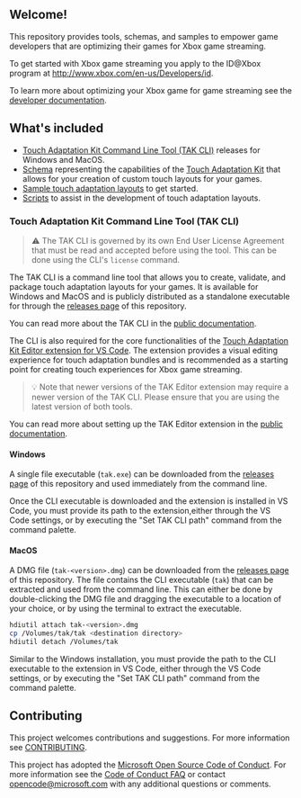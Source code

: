 ## Welcome!

This repository provides tools, schemas, and samples to empower game developers that are optimizing their games for Xbox game streaming.

To get started with Xbox game streaming you apply to the ID@Xbox program at http://www.xbox.com/en-us/Developers/id.

To learn more about optimizing your Xbox game for game streaming see the [developer documentation](https://docs.microsoft.com/en-us/gaming/game-streaming/).

## What's included

- [Touch Adaptation Kit Command Line Tool (TAK CLI)](https://github.com/microsoft/xbox-game-streaming-tools/releases) releases for Windows and MacOS.
- [Schema](./touch-adaptation-kit/schemas) representing the capabilities of the [Touch Adaptation Kit](https://docs.microsoft.com/en-us/gaming/game-streaming/ux/touch-adaptation-kit/) that allows for your creation of custom touch layouts for your games.
- [Sample touch adaptation layouts](./touch-adaptation-kit/touch-adaptation-bundles) to get started.
- [Scripts](./touch-adaptation-kit/scripts) to assist in the development of touch adaptation layouts.

### Touch Adaptation Kit Command Line Tool (TAK CLI)

> ⚠️ The TAK CLI is governed by its own End User License Agreement that must be read and accepted before using the tool. This can be done using the CLI's `license` command.

The TAK CLI is a command line tool that allows you to create, validate, and package touch adaptation layouts for your games. It is available for Windows and MacOS and is publicly distributed as a standalone executable for through the [releases page](https://github.com/microsoft/xbox-game-streaming-tools/releases) of this repository.

You can read more about the TAK CLI in the [public documentation](https://aka.ms/game-streaming-touch-tak-cli).

The CLI is also required for the core functionalities of the [Touch Adaptation Kit Editor extension for VS Code](https://aka.ms/get-takeditor). The extension provides a visual editing experience for touch adaptation bundles and is recommended as a starting point for creating touch experiences for Xbox game streaming.

> 💡 Note that newer versions of the TAK Editor extension may require a newer version of the TAK CLI. Please ensure that you are using the latest version of both tools.

You can read more about setting up the TAK Editor extension in the [public documentation](https://aka.ms/takeditor-docs).

#### Windows

A single file executable (`tak.exe`) can be downloaded from the [releases page](https://github.com/microsoft/xbox-game-streaming-tools/releases) of this repository and used immediately from the command line.

Once the CLI executable is downloaded and the extension is installed in VS Code, you must provide its path to the extension,either through the VS Code settings, or by executing the "Set TAK CLI path" command from the command palette.

#### MacOS

A DMG file (`tak-<version>.dmg`) can be downloaded from the [releases page](https://github.com/microsoft/xbox-game-streaming-tools/releases) of this repository. The file contains the CLI executable (`tak`) that can be extracted and used from the command line. This can either be done by double-clicking the DMG file and dragging the executable to a location of your choice, or by using the terminal to extract the executable.

```bash
hdiutil attach tak-<version>.dmg
cp /Volumes/tak/tak <destination directory>
hdiutil detach /Volumes/tak
```

Similar to the Windows installation, you must provide the path to the CLI executable to the extension in VS Code, either through the VS Code settings, or by executing the "Set TAK CLI path" command from the command palette.

## Contributing

This project welcomes contributions and suggestions. For more information see [CONTRIBUTING](CONTRIBUTING.md).

This project has adopted the [Microsoft Open Source Code of Conduct](https://opensource.microsoft.com/codeofconduct/). For more information see the [Code of Conduct FAQ](https://opensource.microsoft.com/codeofconduct/faq/) or
contact [opencode@microsoft.com](mailto:opencode@microsoft.com) with any additional questions or comments.
